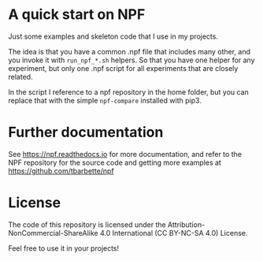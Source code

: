 # A quick start on NPF

Just some examples and skeleton code that I use in my projects.

The idea is that you have a common .npf file that includes many other, and you invoke it with `run_npf_*.sh` helpers.
So that you have one helper for any experiment, but only one .npf script for all experiments that are closely related.

In the script I reference to a npf repository in the home folder, but you can replace that with the simple `npf-compare` installed with pip3.



# Further documentation

See https://npf.readthedocs.io for more documentation, and refer to the NPF repository for the source code and getting more examples at https://github.com/tbarbette/npf


# License

The code of this repository is licensed under the Attribution-NonCommercial-ShareAlike 4.0 International (CC BY-NC-SA 4.0)  License.

Feel free to use it in your projects!
